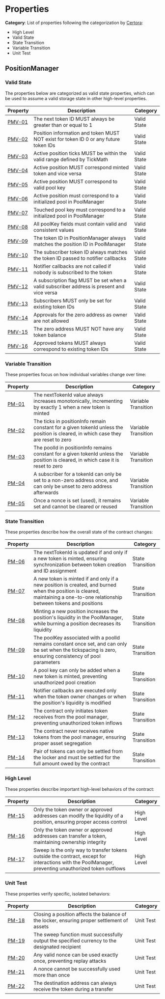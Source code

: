 # Properties

**Category**: List of properties following the categorization by [Certora](https://github.com/Certora/Tutorials/blob/master/06.Lesson_ThinkingProperties/Categorizing_Properties.pdf):

- High Level
- Valid State
- State Transition
- Variable Transition
- Unit Test

## PositionManager

### Valid State

The properties below are categorized as valid state properties, which can be used to assume a valid storage state in other high-level properties.

| Property | Description | Category |
| --- | --- | --- |
| [PMV-01](./specs/PositionManagerValidState.spec#L87) | The next token ID MUST always be greater than or equal to 1 | Valid State |
| [PMV-02](./specs/PositionManagerValidState.spec#L91) | Position information and token MUST NOT exist for token ID 0 or any future token IDs | Valid State |
| [PMV-03](./specs/PositionManagerValidState.spec#L101) | Active position ticks MUST be within the valid range defined by TickMath | Valid State |
| [PMV-04](./specs/PositionManagerValidState.spec#L115) | Active position MUST correspond minted token and vice versa | Valid State |
| [PMV-05](./specs/PositionManagerValidState.spec#L126) | Active position MUST correspond to valid pool key | Valid State |
| [PMV-06](./specs/PositionManagerValidState.spec#L159) | Active position must correspond to a initialized pool in PoolManager | Valid State |
| [PMV-07](./specs/PositionManagerValidState.spec#L186) | Touched pool key must correspond to a initialized pool in PoolManager | Valid State |
| [PMV-08](./specs/PositionManagerValidState.spec#L198) | All poolKey fields must contain valid and consistent values | Valid State |
| [PMV-09](./specs/PositionManagerValidState.spec#L215) | The token ID in PositionManager always matches the position ID in PoolManager | Valid State |
| [PMV-10](./specs/PositionManagerValidState.spec#L228) | The subscriber token ID always matches the token ID passed to notifier callbacks | Valid State |
| [PMV-11](./specs/PositionManagerValidState.spec#L237) | Notifier callbacks are not called if nobody is subscribed to the token | Valid State |
| [PMV-12](./specs/PositionManagerValidState.spec#L255) | A subscription flag MUST be set when a valid subscriber address is present and vice versa | Valid State |
| [PMV-13](./specs/PositionManagerValidState.spec#L264) | Subscribers MUST only be set for existing token IDs | Valid State |
| [PMV-14](./specs/PositionManagerValidState.spec#L274) | Approvals for the zero address as owner are not allowed | Valid State |
| [PMV-15](./specs/PositionManagerValidState.spec#L283) | The zero address MUST NOT have any token balance | Valid State |
| [PMV-16](./specs/PositionManagerValidState.spec#L292) | Approved tokens MUST always correspond to existing token IDs | Valid State |

### Variable Transition

These properties focus on how individual variables change over time:

| Property | Description | Category |
| --- | --- | --- |
| [PM-01](./specs/PositionManager.spec#L14) | The nextTokenId value always increases monotonically, incrementing by exactly 1 when a new token is minted | Variable Transition |
| [PM-02](./specs/PositionManager.spec#L26) | The ticks in positionInfo remain constant for a given tokenId unless the position is cleared, in which case they are reset to zero | Variable Transition |
| [PM-03](./specs/PositionManager.spec#L50) | The poolId in positionInfo remains constant for a given tokenId unless the position is cleared, in which case it is reset to zero | Variable Transition |
| [PM-04](./specs/PositionManager.spec#L70) | A subscriber for a tokenId can only be set to a non-zero address once, and can only be unset to zero address afterwards | Variable Transition |
| [PM-05](./specs/PositionManager.spec#L84) | Once a nonce is set (used), it remains set and cannot be cleared or reused | Variable Transition |

### State Transition

These properties describe how the overall state of the contract changes:

| Property | Description | Category |
| --- | --- | --- |
| [PM-06](./specs/PositionManager.spec#L100) | The nextTokenId is updated if and only if a new token is minted, ensuring synchronization between token creation and ID assignment | State Transition |
| [PM-07](./specs/PositionManager.spec#L121) | A new token is minted if and only if a new position is created, and burned when the position is cleared, maintaining a one-to-one relationship between tokens and positions | State Transition |
| [PM-08](./specs/PositionManager.spec#L148) | Minting a new position increases the position's liquidity in the PoolManager, while burning a position decreases its liquidity | State Transition |
| [PM-09](./specs/PositionManager.spec#L182) | The poolKey associated with a poolId remains constant once set, and can only be set when the tickspacing is zero, ensuring consistency of pool parameters | State Transition |
| [PM-10](./specs/PositionManager.spec#L244) | A pool key can only be added when a new token is minted, preventing unauthorized pool creation | State Transition |
| [PM-11](./specs/PositionManager.spec#L292) | Notifier callbacks are executed only when the token owner changes or when the position's liquidity is modified | State Transition |
| [PM-12](./specs/PositionManager.spec#L382) | The contract only initiates token receives from the pool manager, preventing unauthorized token inflows | State Transition |
| [PM-13](./specs/PositionManager.spec#L403) | The contract never receives native tokens from the pool manager, ensuring proper asset segregation | State Transition |
| [PM-14](./specs/PositionManager.spec#L423) | Pair of tokens can only be settled from the locker and must be settled for the full amount owed by the contract | State Transition |

### High Level

These properties describe important high-level behaviors of the contract:

| Property | Description | Category |
| --- | --- | --- |
| [PM-15](./specs/PositionManager.spec#L480) | Only the token owner or approved addresses can modify the liquidity of a position, ensuring proper access control | High Level |
| [PM-16](./specs/PositionManager.spec#L514) | Only the token owner or approved addresses can transfer a token, maintaining ownership integrity | High Level |
| [PM-17](./specs/PositionManager.spec#L541) | Sweep is the only way to transfer tokens outside the contract, except for interactions with the PoolManager, preventing unauthorized token outflows | High Level |

### Unit Test

These properties verify specific, isolated behaviors:

| Property | Description | Category |
| --- | --- | --- |
| [PM-18](./specs/PositionManager.spec#L582) | Closing a position affects the balance of the locker, ensuring proper settlement of assets | Unit Test |
| [PM-19](./specs/PositionManager.spec#L607) | The sweep function must successfully output the specified currency to the designated recipient | Unit Test |
| [PM-20](./specs/PositionManager.spec#L645) | Any valid nonce can be used exactly once, preventing replay attacks | Unit Test |
| [PM-21](./specs/PositionManager.spec#L664) | A nonce cannot be successfully used more than once | Unit Test |
| [PM-22](./specs/PositionManager.spec#L679) | The destination address can always receive the token during a transfer | Unit Test |
